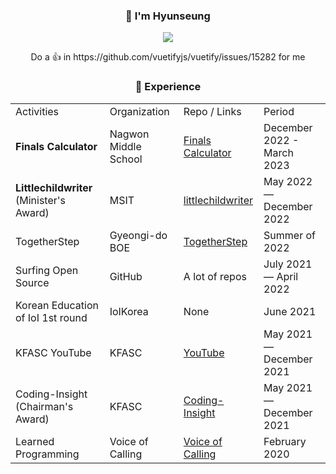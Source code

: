 <div align="center">
    <h3>👋 I'm Hyunseung</h3>    
    <img src="http://undo.io/media/uploads/files/Frustrated_programmer.gif" />
    <p> Do a 👍 in https://github.com/vuetifyjs/vuetify/issues/15282 for me </p>
    <h3>👔 Experience</h3> 
    <table>
        <tr>
            <td>Activities</td>
            <td>Organization</td>
            <td>Repo / Links</td>
            <td>Period</td>
        </tr>
        <tr>
            <td><strong>Finals Calculator</strong></td>
            <td>Nagwon Middle School</td>
            <td><a href="https://github.com/HyunseungLee-Travis/FinalsCalcualtor">Finals Calculator</a></td>
            <td>December 2022 - March 2023</td>
        </tr>
        <tr>
            <td><strong>Littlechildwriter</strong> (Minister&#39;s Award)</td>
            <td>MSIT</td>
            <td><a href="https://github.com/HyunseungLee-Travis/littlechildwriter">littlechildwriter</a></td>
            <td>May 2022 — December 2022</td>
        </tr>
        <tr>
            <td>TogetherStep</td>
            <td>Gyeongi-do BOE</td>
            <td><a href="https://github.com/togetherstep">TogetherStep</a></td>
            <td>Summer of 2022</td>
        </tr>
        <tr>
            <td>Surfing Open Source</td>
            <td>GitHub</td>
            <td>A lot of repos</td>
            <td>July 2021 — April 2022</td>
        </tr>
        <tr>
            <td>Korean Education of IoI 1st round</td>
            <td>IoIKorea</td>
            <td>None</td>
            <td>June 2021</td>
        </tr>
        <tr>
            <td>KFASC YouTube</td>
            <td>KFASC</td>
            <td><a href="https://www.youtube.com/@coding-insight2429">YouTube</a></td>
            <td>May 2021 — December 2021</td>
        </tr>
        <tr>
            <td>Coding-Insight (Chairman&#39;s Award)</td>
            <td>KFASC</td>
            <td><a href="https://github.com/HyunseungLee-Travis/Coding-Insight">Coding-Insight</a></td>
            <td>May 2021 — December 2021</td>
        </tr>
        <tr>
            <td>Learned Programming</td>
            <td>Voice of Calling</td>
            <td><a href="https://www.facebook.com/voiceofcalling/">Voice of Calling</a></td>
            <td>February 2020</td>
        </tr>
    </table>


</div>
